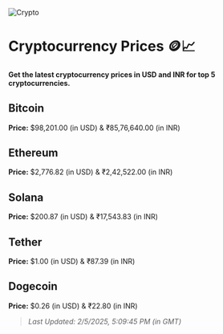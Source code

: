 
![Crypto](https://www.techguide.com.au/wp-content/uploads/2020/11/crypto3.jpeg)

# Cryptocurrency Prices 🪙📈

#### Get the latest cryptocurrency prices in USD and INR for top 5 cryptocurrencies.

## Bitcoin

**Price:** $98,201.00 (in USD) & ₹85,76,640.00 (in INR)

## Ethereum

**Price:** $2,776.82 (in USD) & ₹2,42,522.00 (in INR)

## Solana

**Price:** $200.87 (in USD) & ₹17,543.83 (in INR)

## Tether

**Price:** $1.00 (in USD) & ₹87.39 (in INR)

## Dogecoin

**Price:** $0.26 (in USD) & ₹22.80 (in INR)

> _Last Updated: 2/5/2025, 5:09:45 PM (in GMT)_
